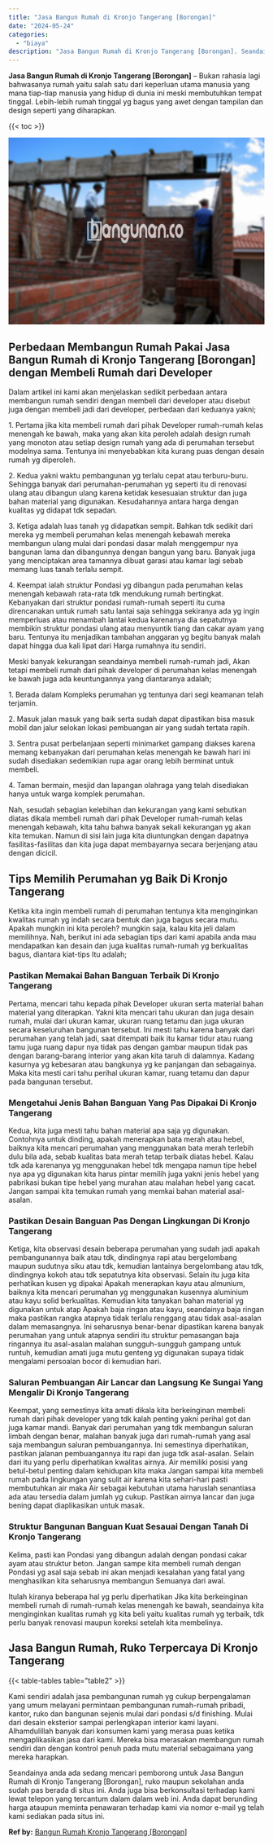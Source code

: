 ```yaml
---
title: "Jasa Bangun Rumah di Kronjo Tangerang [Borongan]"
date: "2024-05-24"
categories: 
  - "biaya"
description: "Jasa Bangun Rumah di Kronjo Tangerang [Borongan]. Seandainya anda ada sedang mencari pemborong untuk Jasa Bangun Rumah di Kronjo Tangerang [Borongan], ruko..."
---
```


**Jasa Bangun Rumah di Kronjo Tangerang \[Borongan\]** – Bukan rahasia lagi bahwasanya rumah yaitu salah satu dari keperluan utama manusia yang mana tiap-tiap manusia yang hidup di dunia ini meski membutuhkan tempat tinggal. Lebih-lebih rumah tinggal yg bagus yang awet dengan tampilan dan design seperti yang diharapkan.

{{< toc >}}

![Jasa Bangun Rumah di Kronjo Tangerang [Borongan]](/images/borong-bangunan-37.png)

## Perbedaan Membangun Rumah Pakai Jasa Bangun Rumah di Kronjo Tangerang \[Borongan\] dengan Membeli Rumah dari Developer

Dalam artikel ini kami akan menjelaskan sedikit perbedaan antara membangun rumah sendiri dengan membeli dari developer atau disebut juga dengan membeli jadi dari developer, perbedaan dari keduanya yakni;

1\. Pertama jika kita membeli rumah dari pihak Developer rumah-rumah kelas menengah ke bawah, maka yang akan kita peroleh adalah design rumah yang monoton atau setiap design rumah yang ada di perumahan tersebut modelnya sama. Tentunya ini menyebabkan kita kurang puas dengan desain rumah yg diperoleh.

2\. Kedua yakni waktu pembangunan yg terlalu cepat atau terburu-buru. Sehingga banyak dari perumahan-perumahan yg seperti itu di renovasi ulang atau dibangun ulang karena ketidak kesesuaian struktur dan juga bahan material yang digunakan. Kesudahannya antara harga dengan kualitas yg didapat tdk sepadan.

3\. Ketiga adalah luas tanah yg didapatkan sempit. Bahkan tdk sedikit dari mereka yg membeli perumahan kelas menengah kebawah mereka membangun ulang mulai dari pondasi dasar malah menggempur nya bangunan lama dan dibangunnya dengan bangun yang baru. Banyak juga yang menciptakan area tamannya dibuat garasi atau kamar lagi sebab memang luas tanah terlalu sempit.

4\. Keempat ialah struktur Pondasi yg dibangun pada perumahan kelas menengah kebawah rata-rata tdk mendukung rumah bertingkat. Kebanyakan dari struktur pondasi rumah-rumah seperti itu cuma direncanakan untuk rumah satu lantai saja sehingga sekiranya ada yg ingin memperluas atau menambah lantai kedua karenanya dia sepatutnya membikin struktur pondasi ulang atau menyuntik tiang dan cakar ayam yang baru. Tentunya itu menjadikan tambahan anggaran yg begitu banyak malah dapat hingga dua kali lipat dari Harga rumahnya itu sendiri.

Meski banyak kekurangan seandainya membeli rumah-rumah jadi, Akan tetapi membeli rumah dari pihak developer di perumahan kelas menengah ke bawah juga ada keuntungannya yang diantaranya adalah;

1\. Berada dalam Kompleks perumahan yg tentunya dari segi keamanan telah terjamin.

2\. Masuk jalan masuk yang baik serta sudah dapat dipastikan bisa masuk mobil dan jalur selokan lokasi pembuangan air yang sudah tertata rapih.

3\. Sentra pusat perbelanjaan seperti minimarket gampang diakses karena memang kebanyakan dari perumahan kelas menengah ke bawah hari ini sudah disediakan sedemikian rupa agar orang lebih berminat untuk membeli.

4\. Taman bermain, mesjid dan lapangan olahraga yang telah disediakan hanya untuk warga komplek perumahan.

Nah, sesudah sebagian kelebihan dan kekurangan yang kami sebutkan diatas dikala membeli rumah dari pihak Developer rumah-rumah kelas menengah kebawah, kita tahu bahwa banyak sekali kekurangan yg akan kita temukan. Namun di sisi lain juga kita diuntungkan dengan dapatnya fasilitas-fasilitas dan kita juga dapat membayarnya secara berjenjang atau dengan dicicil.

## Tips Memilih Perumahan yg Baik Di Kronjo Tangerang

Ketika kita ingin membeli rumah di perumahan tentunya kita menginginkan kwalitas rumah yg indah secara bentuk dan juga bagus secara mutu. Apakah mungkin ini kita peroleh? mungkin saja, kalau kita jeli dalam memilihnya. Nah, berikut ini ada sebagian tips dari kami apabila anda mau mendapatkan kan desain dan juga kualitas rumah-rumah yg berkualitas bagus, diantara kiat-tips Itu adalah;

### Pastikan Memakai Bahan Banguan Terbaik Di Kronjo Tangerang

Pertama, mencari tahu kepada pihak Developer ukuran serta material bahan material yang diterapkan. Yakni kita mencari tahu ukuran dan juga desain rumah, mulai dari ukuran kamar, ukuran ruang tetamu dan juga ukuran secara keseluruhan bangunan tersebut. Ini mesti tahu karena banyak dari perumahan yang telah jadi, saat ditempati baik itu kamar tidur atau ruang tamu juga ruang dapur nya tidak pas dengan gambar maupun tidak pas dengan barang-barang interior yang akan kita taruh di dalamnya. Kadang kasurnya yg kebesaran atau bangkunya yg ke panjangan dan sebagainya. Maka kita mesti cari tahu perihal ukuran kamar, ruang tetamu dan dapur pada bangunan tersebut.

### Mengetahui Jenis Bahan Banguan Yang Pas Dipakai Di Kronjo Tangerang

Kedua, kita juga mesti tahu bahan material apa saja yg digunakan. Contohnya untuk dinding, apakah menerapkan bata merah atau hebel, baiknya kita mencari perumahan yang menggunakan bata merah terlebih dulu bila ada, sebab kualitas bata merah tetap terbaik diatas hebel. Kalau tdk ada karenanya yg menggunakan hebel tdk mengapa namun tipe hebel nya apa yg digunakan kita harus pintar memilih juga yakni jenis hebel yang pabrikasi bukan tipe hebel yang murahan atau malahan hebel yang cacat. Jangan sampai kita temukan rumah yang memkai bahan material asal-asalan.

### Pastikan Desain Banguan Pas Dengan Lingkungan Di Kronjo Tangerang

Ketiga, kita observasi desain beberapa perumahan yang sudah jadi apakah pembangunannya baik atau tdk, dindingnya rapi atau bergelombang maupun sudutnya siku atau tdk, kemudian lantainya bergelombang atau tdk, dindingnya kokoh atau tdk sepatutnya kita observasi. Selain itu juga kita perhatikan kusen yg dipakai Apakah menerapkan kayu atau almunium, baiknya kita mencari perumahan yg menggunakan kusennya aluminium atau kayu solid berkualitas. Kemudian kita tanyakan bahan material yg digunakan untuk atap Apakah baja ringan atau kayu, seandainya baja ringan maka pastikan rangka atapnya tidak terlalu renggang atau tidak asal-asalan dalam memasangnya. Ini seharusnya benar-benar dipastikan karena banyak perumahan yang untuk atapnya sendiri itu struktur pemasangan baja ringannya itu asal-asalan malahan sungguh-sungguh gampang untuk runtuh, kemudian amati juga mutu genteng yg digunakan supaya tidak mengalami persoalan bocor di kemudian hari.

### Saluran Pembuangan Air Lancar dan Langsung Ke Sungai Yang Mengalir Di Kronjo Tangerang

Keempat, yang semestinya kita amati dikala kita berkeinginan membeli rumah dari pihak developer yang tdk kalah penting yakni perihal got dan juga kamar mandi. Banyak dari perumahan yang tdk membangun saluran limbah dengan benar, malahan banyak juga dari rumah-rumah yang asal saja membangun saluran pembuangannya. Ini semestinya diperhatikan, pastikan jalanan pembuangannya itu rapi dan juga tdk asal-asalan. Selain dari itu yang perlu diperhatikan kwalitas airnya. Air memiliki posisi yang betul-betul penting dalam kehidupan kita maka Jangan sampai kita membeli rumah pada lingkungan yang sulit air karena kita sehari-hari pasti membutuhkan air maka Air sebagai kebutuhan utama haruslah senantiasa ada atau tersedia dalam jumlah yg cukup. Pastikan airnya lancar dan juga bening dapat diaplikasikan untuk masak.

### Struktur Bangunan Banguan Kuat Sesauai Dengan Tanah Di Kronjo Tangerang

Kelima, pasti kan Pondasi yang dibangun adalah dengan pondasi cakar ayam atau struktur beton. Jangan sampe kita membeli rumah dengan Pondasi yg asal saja sebab ini akan menjadi kesalahan yang fatal yang menghasilkan kita seharusnya membangun Semuanya dari awal.

Itulah kiranya beberapa hal yg perlu diperhatikan Jika kita berkeinginan membeli rumah di rumah-rumah kelas menengah ke bawah, seandainya kita menginginkan kualitas rumah yg kita beli yaitu kualitas rumah yg terbaik, tdk perlu banyak renovasi maupun koreksi setelah kita membelinya.

## Jasa Bangun Rumah, Ruko Terpercaya Di Kronjo Tangerang

{{< table-tables table="table2" >}}

Kami sendiri adalah jasa pembangunan rumah yg cukup berpengalaman yang umum melayani permintaan pembangunan rumah-rumah pribadi, kantor, ruko dan bangunan sejenis mulai dari pondasi s/d finishing. Mulai dari desain eksterior sampai perlengkapan interior kami layani. Alhamdulillah banyak dari konsumen kami yang merasa puas ketika mengaplikasikan jasa dari kami. Mereka bisa merasakan membangun rumah sendiri dan dengan kontrol penuh pada mutu material sebagaimana yang mereka harapkan.

Seandainya anda ada sedang mencari pemborong untuk Jasa Bangun Rumah di Kronjo Tangerang \[Borongan\], ruko maupun sekolahan anda sudah pas berada di situs ini. Anda juga bisa berkonsultasi terhadap kami lewat telepon yang tercantum dalam dalam web ini. Anda dapat berunding harga ataupun meminta penawaran terhadap kami via nomor e-mail yg telah kami sediakan pada situs ini.

**Ref by:** [Bangun Rumah Kronjo Tangerang [Borongan]](https://id.wikipedia.org/wiki/Bangun)
